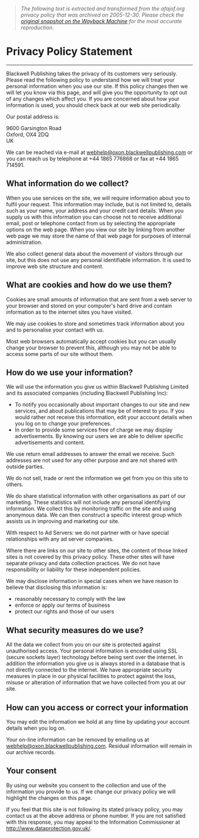 > *The following text is extracted and transformed from the afajof.org privacy policy that was archived on 2005-12-30. Please check the [original snapshot on the Wayback Machine](https://web.archive.org/web/20051230194716id_/http%3A//www.afajof.org/site/privacy.asp) for the most accurate reproduction.*

# Privacy Policy Statement

* * *

Blackwell Publishing takes the privacy of its customers very seriously. Please read the following policy to understand how we will treat your personal information when you use our site. If this policy changes then we will let you know via this page, and will give you the opportunity to opt out of any changes which affect you. If you are concerned about how your information is used, you should check back at our web site periodically.

Our postal address is:

9600 Garsington Road  
Oxford, OX4 2DQ  
UK

We can be reached via e-mail at [webhelp@oxon.blackwellpublishing.com](mailto:webhelp@oxon.blackwellpublishing.com) or you can reach us by telephone at +44 1865 776868 or fax at +44 1865 714591.

## What information do we collect?

When you use services on the site, we will require information about you to fulfil your request. This information may include, but is not limited to, details such as your name, your address and your credit card details. When you supply us with this information you can choose not to receive additional email, post or telephone contact from us by selecting the appropriate options on the web page. When you view our site by linking from another web page we may store the name of that web page for purposes of internal administration.

We also collect general data about the movement of visitors through our site, but this does not use any personal identifiable information. It is used to improve web site structure and content.

## What are cookies and how do we use them?

Cookies are small amounts of information that are sent from a web server to your browser and stored on your computer's hard drive and contain information as to the internet sites you have visited.

We may use cookies to store and sometimes track information about you and to personalise your contact with us.

Most web browsers automatically accept cookies but you can usually change your browser to prevent this, although you may not be able to access some parts of our site without them.

## How do we use your information?

We will use the information you give us within Blackwell Publishing Limited and its associated companies (including Blackwell Publishing Inc):

  * To notify you occasionally about important changes to our site and new services, and about publications that may be of interest to you. If you would rather not receive this information, edit your account details when you log on to change your preferences. 
  * In order to provide some services free of charge we may display advertisements. By knowing our users we are able to deliver specific advertisements and content.



We use return email addresses to answer the email we receive. Such addresses are not used for any other purpose and are not shared with outside parties.

We do not sell, trade or rent the information we get from you on this site to others.

We do share statistical information with other organisations as part of our marketing. These statistics will not include any personal identifying information. We collect this by monitoring traffic on the site and using anonymous data. We can then construct a specific interest group which assists us in improving and marketing our site.

With respect to Ad Servers: we do not partner with or have special relationships with any ad server companies.

Where there are links on our site to other sites, the content of those linked sites is not covered by this privacy policy. These other sites will have separate privacy and data collection practices. We do not have responsibility or liability for these independent policies.

We may disclose information in special cases when we have reason to believe that disclosing this information is:

  * reasonably necessary to comply with the law
  * enforce or apply our terms of business
  * protect our rights and those of our users



## What security measures do we use?

All the data we collect from you on our site is protected against unauthorised access. Your personal information is encoded using SSL (secure sockets layer) technology before being sent over the internet. In addition the information you give us is always stored in a database that is not directly connected to the internet. We have appropriate security measures in place in our physical facilities to protect against the loss, misuse or alteration of information that we have collected from you at our site.

## How can you access or correct your information

You may edit the information we hold at any time by updating your account details when you log on.

Your on-line information can be removed by emailing us at [webhelp@oxon.blackwellpublishing.com](mailto:webhelp@oxon.blackwellpublishing.com). Residual information will remain in our archive records.

## Your consent

By using our website you consent to the collection and use of the information you provide to us. If we change our privacy policy we will highlight the changes on this page.

If you feel that this site is not following its stated privacy policy, you may contact us at the above address or phone number. If you are not satisfied with this response, you may appeal to the Information Commissioner at <http://www.dataprotection.gov.uk/>. 
